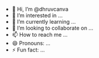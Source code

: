 - 👋 Hi, I’m @dhruvcanva
- 👀 I’m interested in ...
- 🌱 I’m currently learning ...
- 💞️ I’m looking to collaborate on ...
- 📫 How to reach me ...
- 😄 Pronouns: ...
- ⚡ Fun fact: ...

<!---
dhruvcanva/dhruvcanva is a ✨ special ✨ repository because its `README.md` (this file) appears on your GitHub profile.
You can click the Preview link to take a look at your changes.
--->
